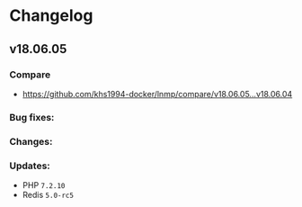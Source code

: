 # Changelog

## v18.06.05

### Compare

* https://github.com/khs1994-docker/lnmp/compare/v18.06.05...v18.06.04

### Bug fixes:

### Changes:

### Updates:

* PHP `7.2.10`
* Redis `5.0-rc5`
